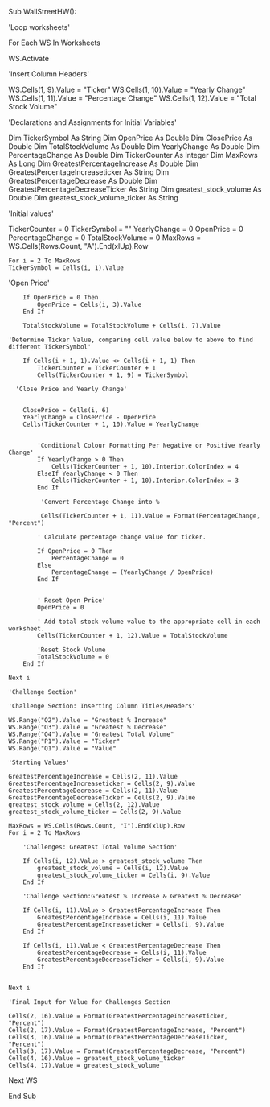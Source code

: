 Sub WallStreetHW():

'Loop worksheets'

For Each WS In Worksheets

WS.Activate

'Insert Column Headers'
    
WS.Cells(1, 9).Value = "Ticker"
WS.Cells(1, 10).Value = "Yearly Change"
WS.Cells(1, 11).Value = "Percentage Change"
WS.Cells(1, 12).Value = "Total Stock Volume"

 'Declarations and Assignments for Initial Variables'
 
Dim TickerSymbol As String
Dim OpenPrice As Double
Dim ClosePrice As Double
Dim TotalStockVolume As Double
Dim YearlyChange As Double
Dim PercentageChange As Double
Dim TickerCounter As Integer
Dim MaxRows As Long
Dim GreatestPercentageIncrease As Double
Dim GreatestPercentageIncreaseticker As String
Dim GreatestPercentageDecrease As Double
Dim GreatestPercentageDecreaseTicker As String
Dim greatest_stock_volume As Double
Dim greatest_stock_volume_ticker As String

'Initial values'

TickerCounter = 0
TickerSymbol = ""
YearlyChange = 0
OpenPrice = 0
PercentageChange = 0
TotalStockVolume = 0
MaxRows = WS.Cells(Rows.Count, "A").End(xlUp).Row

    
    For i = 2 To MaxRows
    TickerSymbol = Cells(i, 1).Value
        
  'Open Price'
  
        If OpenPrice = 0 Then
            OpenPrice = Cells(i, 3).Value
        End If
        
        TotalStockVolume = TotalStockVolume + Cells(i, 7).Value
        
    'Determine Ticker Value, comparing cell value below to above to find different TickerSymbol'
    
        If Cells(i + 1, 1).Value <> Cells(i + 1, 1) Then
            TickerCounter = TickerCounter + 1
            Cells(TickerCounter + 1, 9) = TickerSymbol
            
      'Close Price and Yearly Change'
      
      
        ClosePrice = Cells(i, 6)
        YearlyChange = ClosePrice - OpenPrice
        Cells(TickerCounter + 1, 10).Value = YearlyChange
            
            
            'Conditional Colour Formatting Per Negative or Positive Yearly Change'
            If YearlyChange > 0 Then
                Cells(TickerCounter + 1, 10).Interior.ColorIndex = 4
            ElseIf YearlyChange < 0 Then
                Cells(TickerCounter + 1, 10).Interior.ColorIndex = 3
            End If
            
             'Convert Percentage Change into %
             
             Cells(TickerCounter + 1, 11).Value = Format(PercentageChange, "Percent")
            
            ' Calculate percentage change value for ticker.
            
            If OpenPrice = 0 Then
                PercentageChange = 0
            Else
                PercentageChange = (YearlyChange / OpenPrice)
            End If
            
            
            ' Reset Open Price'
            OpenPrice = 0
            
            ' Add total stock volume value to the appropriate cell in each worksheet.
            Cells(TickerCounter + 1, 12).Value = TotalStockVolume
            
            'Reset Stock Volume
            TotalStockVolume = 0
        End If
        
    Next i
    
    'Challenge Section'
    
    'Challenge Section: Inserting Column Titles/Headers'
    
    WS.Range("O2").Value = "Greatest % Increase"
    WS.Range("O3").Value = "Greatest % Decrease"
    WS.Range("O4").Value = "Greatest Total Volume"
    WS.Range("P1").Value = "Ticker"
    WS.Range("Q1").Value = "Value"
    
    'Starting Values'
    
    GreatestPercentageIncrease = Cells(2, 11).Value
    GreatestPercentageIncreaseticker = Cells(2, 9).Value
    GreatestPercentageDecrease = Cells(2, 11).Value
    GreatestPercentageDecreaseTicker = Cells(2, 9).Value
    greatest_stock_volume = Cells(2, 12).Value
    greatest_stock_volume_ticker = Cells(2, 9).Value
    
    MaxRows = WS.Cells(Rows.Count, "I").End(xlUp).Row
    For i = 2 To MaxRows
    
        'Challenges: Greatest Total Volume Section'
    
        If Cells(i, 12).Value > greatest_stock_volume Then
            greatest_stock_volume = Cells(i, 12).Value
            greatest_stock_volume_ticker = Cells(i, 9).Value
        End If
    
        'Challenge Section:Greatest % Increase & Greatest % Decrease'

        If Cells(i, 11).Value > GreatestPercentageIncrease Then
            GreatestPercentageIncrease = Cells(i, 11).Value
            GreatestPercentageIncreaseticker = Cells(i, 9).Value
        End If
        
        If Cells(i, 11).Value < GreatestPercentageDecrease Then
            GreatestPercentageDecrease = Cells(i, 11).Value
            GreatestPercentageDecreaseTicker = Cells(i, 9).Value
        End If
        
        
    Next i
    
    'Final Input for Value for Challenges Section
    
    Cells(2, 16).Value = Format(GreatestPercentageIncreaseticker, "Percent")
    Cells(2, 17).Value = Format(GreatestPercentageIncrease, "Percent")
    Cells(3, 16).Value = Format(GreatestPercentageDecreaseTicker, "Percent")
    Cells(3, 17).Value = Format(GreatestPercentageDecrease, "Percent")
    Cells(4, 16).Value = greatest_stock_volume_ticker
    Cells(4, 17).Value = greatest_stock_volume
    
Next WS


End Sub
